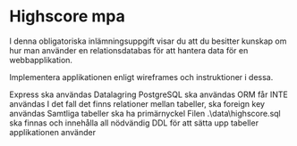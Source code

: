# Highscore mpa
I denna obligatoriska inlämningsuppgift visar du att du besitter kunskap om hur man använder en relationsdatabas för att hantera data för en webbapplikation.

Implementera applikationen enligt wireframes och instruktioner i dessa.

Express ska användas
Datalagring
PostgreSQL ska användas
ORM får INTE användas
I det fall det finns relationer mellan tabeller, ska foreign key användas
Samtliga tabeller ska ha primärnyckel
Filen .\data\highscore.sql ska finnas och innehålla all nödvändig DDL för att sätta upp tabeller applikationen använder
